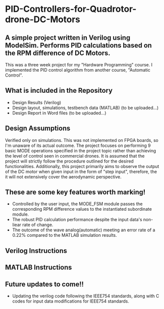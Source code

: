 # PID-Controllers-for-Quadrotor-drone-DC-Motors

## A simple project written in Verilog using ModelSim. Performs PID calculations based on the RPM difference of DC Motors.
This was a three week project for my "Hardware Programming" course. I implemented the PID control algorithm from another course, "Automatic Control".

## What is included in the Repository

* Design Results (Verilog)
* Design layout, simulations, testbench data (MATLAB) (to be uploaded...)
* Design Report in Word files (to be uploaded...)


## Design Assumptions

Verified only on simulations. This was not implemented on FPGA boards, so I'm unaware of its actual outcome.
The project focuses on performing 9 basic MODE operations specified in the project topic rather than achieving the level of control seen in commercial drones.
It is assumed that the project will strictly follow the procedure outlined for the desired functionalities.
Additionally, this project primarily aims to observe the output of the DC motor when given input in the form of "step input",
therefore, the it will not extensively cover the aerodynamic perspective.


## These are some key features worth marking!

* Controlled by the user input, the MODE_FSM module passes the corresponding RPM difference values to the instantiated subordinate module.
* The robust PID calculation performance despite the input data's non-liear rate of change.
* The outcome of the wave analog(automatic) meeting an error rate of a 0.22% compared to the MATLAB simulation results.


## Verilog Instructions
## MATLAB Instructions
## Future updates to come!!

* Updating the verilog code following the IEEE754 standards, along with C codes for input data modifications for IEEE754 standards.

